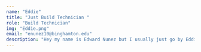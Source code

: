 ```yaml
---
name: "Eddie"
title: "Just Build Technician "
role: "Build Technician"
img: "Eddie.png"
email: "enunez10@binghamton.edu"
description: "Hey my name is Edward Nunez but I usually just go by Eddie. I’m a sophomore majoring in Mechanical Engineering and became interested with WCRL during my freshman year as a result of previous robotics experience. On my free time I like to CAD up some models, 3D print, play video games, lift, or go out for a drive! "
---
```

